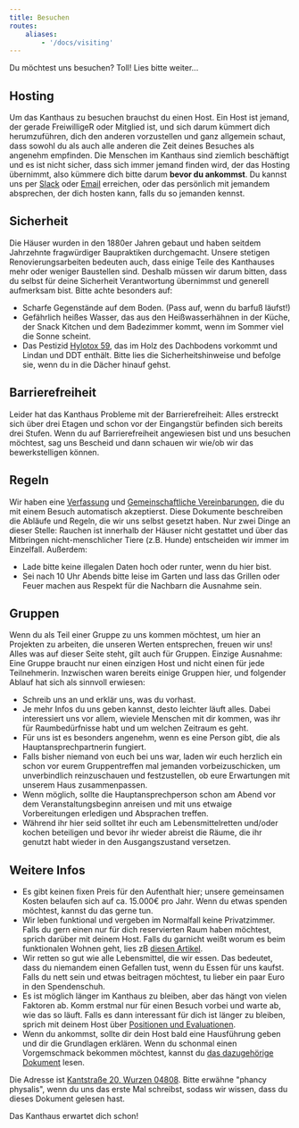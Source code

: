 ```yaml
---
title: Besuchen
routes:
    aliases:
        - '/docs/visiting'
---
```


Du möchtest uns besuchen? Toll! Lies bitte weiter...

## Hosting
Um das Kanthaus zu besuchen brauchst du einen Host. Ein Host ist jemand, der gerade FreiwilligeR oder Mitglied ist, und sich darum kümmert dich herumzuführen, dich den anderen vorzustellen und ganz allgemein schaut, dass sowohl du als auch alle anderen die Zeit deines Besuches als angenehm empfinden. Die Menschen im Kanthaus sind ziemlich beschäftigt und es ist nicht sicher, dass sich immer jemand finden wird, der das Hosting übernimmt, also kümmere dich bitte darum **bevor du ankommst**. Du kannst uns per [Slack](https://slackin.yunity.org) oder [Email](mailto:hello@kanthaus.online) erreichen, oder das persönlich mit jemandem absprechen, der dich hosten kann, falls du so jemanden kennst.

## Sicherheit
Die Häuser wurden in den 1880er Jahren gebaut und haben seitdem Jahrzehnte fragwürdiger Baupraktiken durchgemacht. Unsere stetigen Renovierungsarbeiten bedeuten auch, dass einige Teile des Kanthauses mehr oder weniger Baustellen sind. Deshalb müssen wir darum bitten, dass du selbst für deine Sicherheit Verantwortung übernimmst und generell aufmerksam bist. Bitte achte besonders auf:
- Scharfe Gegenstände auf dem Boden. (Pass auf, wenn du barfuß läufst!)
- Gefährlich heißes Wasser, das aus den Heißwasserhähnen in der Küche, der Snack Kitchen und dem Badezimmer kommt, wenn im Sommer viel die Sonne scheint.
- Das Pestizid [Hylotox 59](https://de.wikipedia.org/wiki/Hylotox), das im Holz des Dachbodens vorkommt und Lindan und DDT enthält. Bitte lies die Sicherheitshinweise und befolge sie, wenn du in die Dächer hinauf gehst.

## Barrierefreiheit
Leider hat das Kanthaus Probleme mit der Barrierefreiheit: Alles erstreckt sich über drei Etagen und schon vor der Eingangstür befinden sich bereits drei Stufen. Wenn du auf Barrierefreiheit angewiesen bist und uns besuchen möchtest, sag uns Bescheid und dann schauen wir wie/ob wir das bewerkstelligen können.

## Regeln
Wir haben eine [Verfassung](/governance/constitution) und [Gemeinschaftliche Vereinbarungen](/governance/collectiveagreements/), die du mit einem Besuch automatisch akzeptierst. Diese Dokumente beschreiben die Abläufe und Regeln, die wir uns selbst gesetzt haben. Nur zwei Dinge an dieser Stelle: Rauchen ist innerhalb der Häuser nicht gestattet und über das Mitbringen nicht-menschlicher Tiere (z.B. Hunde) entscheiden wir immer im Einzelfall. Außerdem:
- Lade bitte keine illegalen Daten hoch oder runter, wenn du hier bist.
- Sei nach 10 Uhr Abends bitte leise im Garten und lass das Grillen oder Feuer machen aus Respekt für die Nachbarn die Ausnahme sein.

## Gruppen
Wenn du als Teil einer Gruppe zu uns kommen möchtest, um hier an Projekten zu arbeiten, die unseren Werten entsprechen, freuen wir uns! Alles was auf dieser Seite steht, gilt auch für Gruppen. Einzige Ausnahme: Eine Gruppe braucht nur einen einzigen Host und nicht einen für jede Teilnehmerin.
Inzwischen waren bereits einige Gruppen hier, und folgender Ablauf hat sich als sinnvoll erwiesen:
- Schreib uns an und erklär uns, was du vorhast.
- Je mehr Infos du uns geben kannst, desto leichter läuft alles. Dabei interessiert uns vor allem, wieviele Menschen mit dir kommen, was ihr für Raumbedürfnisse habt und um welchen Zeitraum es geht.
- Für uns ist es besonders angenehm, wenn es eine Person gibt, die als Hauptansprechpartnerin fungiert.
- Falls bisher niemand von euch bei uns war, laden wir euch herzlich ein schon vor eurem Gruppentreffen mal jemanden vorbeizuschicken, um unverbindlich reinzuschauen und festzustellen, ob eure Erwartungen mit unserem Haus zusammenpassen.
- Wenn möglich, sollte die Hauptansprechperson schon am Abend vor dem Veranstaltungsbeginn anreisen und mit uns etwaige Vorbereitungen erledigen und Absprachen treffen.
- Während ihr hier seid solltet ihr euch am Lebensmittelretten und/oder kochen beteiligen und bevor ihr wieder abreist die Räume, die ihr genutzt habt wieder in den Ausgangszustand versetzen.

## Weitere Infos
- Es gibt keinen fixen Preis für den Aufenthalt hier; unsere gemeinsamen Kosten belaufen sich auf ca. 15.000€ pro Jahr. Wenn du etwas spenden möchtest, kannst du das gerne tun.
- Wir leben funktional und vergeben im Normalfall keine Privatzimmer. Falls du gern einen nur für dich reservierten Raum haben möchtest, sprich darüber mit deinem Host. Falls du garnicht weißt worum es beim funktionalen Wohnen geht, lies zB [diesen Artikel](https://www.deutschlandfunknova.de/beitrag/funktionales-wohnen-wg-mit-gemeinsamem-schlafzimmer).
- Wir retten so gut wie alle Lebensmittel, die wir essen. Das bedeutet, dass du niemandem einen Gefallen tust, wenn du Essen für uns kaufst. Falls du nett sein und etwas beitragen möchtest, tu lieber ein paar Euro in den Spendenschuh.
- Es ist möglich länger im Kanthaus zu bleiben, aber das hängt von vielen Faktoren ab. Komm erstmal nur für einen Besuch vorbei und warte ab, wie das so läuft. Falls es dann interessant für dich ist länger zu bleiben, sprich mit deinem Host über [Positionen und Evaluationen](/governance/positionsandevaluations).
- Wenn du ankommst, sollte dir dein Host bald eine Hausführung geben und dir die Grundlagen erklären. Wenn du schonmal einen Vorgemschmack bekommen möchtest, kannst du [das dazugehörige Dokument](visiTour) lesen.

Die Adresse ist [Kantstraße 20, Wurzen 04808](https://www.openstreetmap.org/search?query=20%20kantstrasse%20wurzen#map=19/51.36711/12.74075&layers=N). Bitte erwähne "phancy physalis", wenn du uns das erste Mal schreibst, sodass wir wissen, dass du dieses Dokument gelesen hast.

Das Kanthaus erwartet dich schon!
